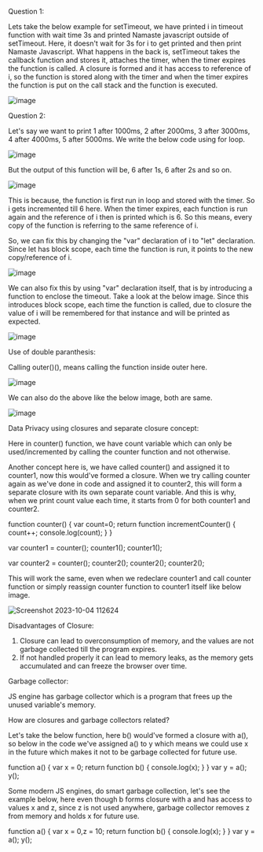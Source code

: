 Question 1:

Lets take the below example for setTimeout, we have printed i in timeout function with wait time 3s and printed Namaste javascript outside of setTimeout.
Here, it doesn't wait for 3s for i to get printed and then print Namaste Javascript. What happens in the back is, setTimeout takes the callback function and stores it, attaches the timer, when the timer expires the function is called. A closure is formed and it has access to reference of i, so the function is stored along with the timer and when the timer expires the function is put on the call stack and the function is executed.

![image](https://github.com/Gayathri229/JavaScript/assets/60467364/95b881af-6624-44c1-be27-8607790e1b68)



Question 2:

Let's say we want to print 1 after 1000ms, 2 after 2000ms, 3 after 3000ms, 4 after 4000ms, 5 after 5000ms. We write the below code using for loop.

![image](https://github.com/Gayathri229/JavaScript/assets/60467364/05cfa56a-d3d0-4e95-add0-2a8e27df751b)

But the output of this function will be, 6 after 1s, 6 after 2s and so on.

![image](https://github.com/Gayathri229/JavaScript/assets/60467364/3af4d0a5-93ed-4b6b-be0e-27de4a2b95e8)

This is because, the function is first run in loop and stored with the timer. So i gets incremented till 6 here. When the timer expires, each function is run again and the reference of i then is printed which is 6. So this means, every copy of the function is referring to the same reference of i. 

So, we can fix this by changing the "var" declaration of i to "let" declaration. Since let has block scope, each time the function is run, it points to the new copy/reference of i. 

![image](https://github.com/Gayathri229/JavaScript/assets/60467364/9d23bf0d-c159-4748-b681-c1ef1eef25ae)


We can also fix this by using "var" declaration itself, that is by introducing a function to enclose the timeout. Take a look at the below image. Since this introduces block scope, each time the function is called, due to closure the value of i will be remembered for that instance and will be printed as expected.

![image](https://github.com/Gayathri229/JavaScript/assets/60467364/8dd308ba-95b9-4625-b820-d573dafae423)


Use of double paranthesis:

Calling outer()(), means calling the function inside outer here. 

![image](https://github.com/Gayathri229/JavaScript/assets/60467364/9172fd62-d885-40fa-b9e6-424cdfe60944)

We can also do the above like the below image, both are same.

![image](https://github.com/Gayathri229/JavaScript/assets/60467364/7e2f6ca6-e8c3-41dd-bd4a-72067ee68a84)


Data Privacy using closures and separate closure concept:

Here in counter() function, we have count variable which can only be used/incremented by calling the counter function and not otherwise.

Another concept here is, we have called counter() and assigned it to counter1, now this would've formed a closure. When we try calling counter again as we've done in code and assigned it to counter2, this will form a separate closure with its own separate count variable. And this is why, when we print count value each time, it starts from 0 for both counter1 and counter2.


function counter() {
   var count=0;
   return function incrementCounter() {
      count++;
      console.log(count);
   }
}

var counter1 = counter();
counter1();
counter1();

var counter2 = counter();
counter2();
counter2();
counter2();


This will work the same, even when we redeclare counter1 and call counter function or simply reassign counter function to counter1 itself like below image.

![Screenshot 2023-10-04 112624](https://github.com/Gayathri229/JavaScript/assets/60467364/067aadfe-073a-4b86-9f0e-114e92ca70ab)


Disadvantages of Closure:

1. Closure can lead to overconsumption of memory, and the values are not garbage collected till the program expires.
2. If not handled properly it can lead to memory leaks, as the memory gets accumulated and can freeze the browser over time.


Garbage collector:

JS engine has garbage collector which is a program that frees up the unused variable's memory.

How are closures and garbage collectors related?

Let's take the below function, here b() would've formed a closure with a(), so below in the code we've assigned a() to y which means we could use x in the future which makes it not to be garbage collected for future use. 

function a() {
var x = 0; 
return function b() {
   console.log(x);
}
}
var y = a();
y();


Some modern JS engines, do smart garbage collection, let's see the example below, here even though b forms closure with a and has access to values x and z, since z is not used anywhere, garbage collector removes z from memory and holds x for future use.

function a() {
var x = 0,z = 10; 
return function b() {
   console.log(x);
}
}
var y = a();
y();
